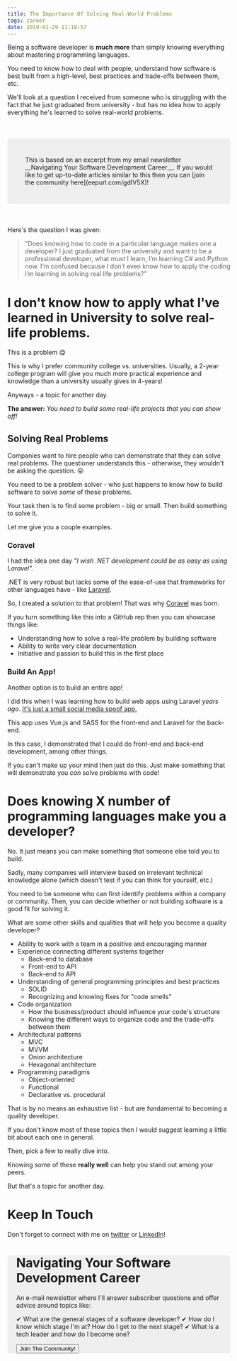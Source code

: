```yaml
---
title: The Importance Of Solving Real-World Problems
tags: career
date: 2019-01-29 11:18:57
---
```


Being a software developer is __much more__ than simply knowing everything about mastering programming languages.

You need to know how to deal with people, understand how software is best built from a high-level, best practices and trade-offs between them, etc.

We'll look at a question I received from someone who is struggling with the fact that he just graduated from university - but has no idea how to apply everything he's learned to solve real-world problems.

<!-- more -->

<div style="padding:40px; border-radius:6px; background-color: #efefef; margin-bottom:50px; margin-top:50px">This is based on an excerpt from my email newsletter __Navigating Your Software Development Career__. If you would like to get up-to-date articles similar to this then you can [join the community here](eepurl.com/gdIV5X)!
</div>

Here's the question I was given:

> "Does knowing how to code in a particular language makes one a developer? I just graduated from the university and want to be a professional developer, what must I learn, I’m learning C# and Python now. I’m confused because I don’t even know how to apply the coding I’m learning in solving real life problems?"

# I don't know how to apply what I've learned in University to solve real-life problems.

This is a problem 😋 

This is why I prefer community college vs. universities. Usually, a 2-year college program will give you much more practical experience and knowledge than a university usually gives in 4-years! 

Anyways - a topic for another day.

__The answer:__ _You need to build some real-life projects that you can show off!_

## Solving Real Problems

Companies want to hire people who can demonstrate that they can solve real problems. The questioner understands this - otherwise, they wouldn't be asking the question. 😜

You need to be a problem solver - who just happens to know how to build software to solve _some_ of these problems.

Your task then is to find some problem - big or small. Then build something to solve it. 

Let me give you a couple examples.

### Coravel

I had the idea one day _"I wish .NET development could be as easy as using Laravel"._

.NET is very robust but lacks some of the ease-of-use that frameworks for other languages have - like [Laravel](https://laravel.com/).

So, I created a solution to that problem! That was why [Coravel](https://github.com/jamesmh/coravel) was born.

If you turn something like this into a GitHub rep then you can showcase things like:

- Understanding how to solve a real-life problem by building software
- Ability to write very clear documentation
- Initiative and passion to build this in the first place

### Build An App!

Another option is to build an entire app!

I did this when I was learning how to build web apps using Laravel _years ago_. [It's just a small social media spoof app.](https://social.jamesmichaelhickey.com/)

This app uses Vue.js and SASS for the front-end and Laravel for the back-end.

In this case, I demonstrated that I could do front-end and back-end development, among other things.

If you can't make up your mind then just do this. Just make something that will demonstrate you _can_ solve problems with code!
 
# Does knowing X number of programming languages make you a developer?

No. It just means you can make something that someone else told you to build.

Sadly, many companies will interview based on irrelevant technical knowledge alone (which doesn't test if you can think for yourself, etc.)

You need to be someone who can first identify problems within a company or community. Then, you can decide whether or not building software is a good fit for solving it. 

What are some other skills and qualities that will help you become a quality developer?

- Ability to work with a team in a positive and encouraging manner
- Experience connecting different systems together
   - Back-end to database
   - Front-end to API
   - Back-end to API
- Understanding of general programming principles and best practices
   - SOLID
   - Recognizing and knowing fixes for "code smells"
- Code organization
   - How the business/product should influence your code's structure
   - Knowing the different ways to organize code and the trade-offs between them
- Architectural patterns
    - MVC
    - MVVM
    - Onion architecture
    - Hexagonal architecture
- Programming paradigms
    - Object-oriented
    - Functional
    - Declarative vs. procedural

That is by no means an exhaustive list - but are fundamental to becoming a quality developer.

If you don't know most of these topics then I would suggest learning a little bit about each one in general. 

Then, pick a few to really dive into.

Knowing some of these __really well__ can help you stand out among your peers. 

But that's a topic for another day.

# Keep In Touch

Don't forget to connect with me on [twitter](https://twitter.com/jamesmh_dev) or [LinkedIn](https://www.linkedin.com/in/jamesmhickey/)!

<div style="padding:0   20px; border-radius:6px; background-color: #efefef; margin-bottom:50px; margin-top:20px">
    <h1 class="margin-bottom:0"> Navigating Your Software Development Career
</h1>
An e-mail newsletter where I'll answer subscriber questions and offer advice around topics like:

✔ What are the general stages of a software developer?
✔ How do I know which stage I'm at? How do I get to the next stage?
✔ What is a tech leader and how do I become one?

<div class="text-center">
    <a href="http://eepurl.com/gdIV5X">
        <button class="btn btn-sign-up" style="margin-top:0;margin-bottom:0">Join The Community!</button>
    </a>
</div>
</div>



